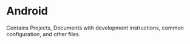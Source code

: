 # Android
Contains Projects, Documents with development instructions, common configuration, and other files.


